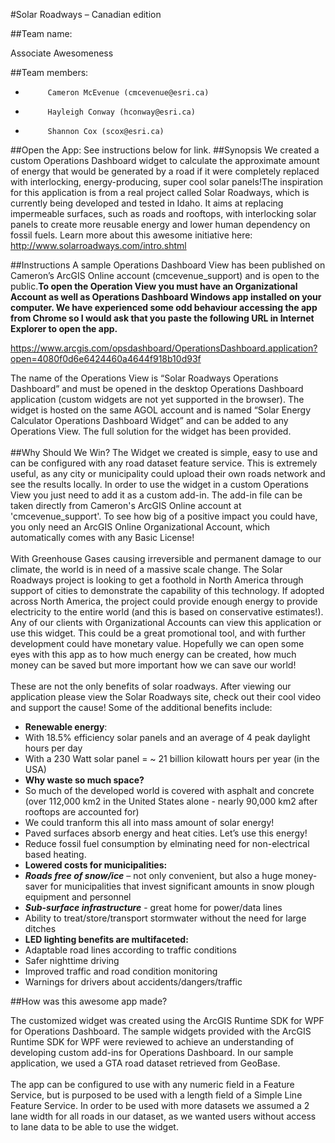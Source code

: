 #Solar Roadways – Canadian edition

##Team name: 

Associate Awesomeness

##Team members:
-          Cameron McEvenue (cmcevenue@esri.ca)
-          Hayleigh Conway (hconway@esri.ca)
-          Shannon Cox (scox@esri.ca)

##Open the App:
See instructions below for link.
##Synopsis
We created a custom Operations Dashboard widget to calculate the approximate amount of energy that would be generated by a road if it were completely replaced with interlocking, energy-producing, super cool solar panels!The inspiration for this application is from a real project called Solar Roadways, which is currently being developed and tested in Idaho. It aims at replacing impermeable surfaces, such as roads and rooftops, with interlocking solar panels to create more reusable energy and lower human dependency on fossil fuels. Learn more about this awesome initiative here: http://www.solarroadways.com/intro.shtml

##Instructions 
A sample Operations Dashboard View has been published on Cameron’s ArcGIS Online account (cmcevenue_support) and is open to the public.<b>To open the Operation View you must have an Organizational Account as well as Operations Dashboard Windows app installed on your computer. We have experienced some odd behaviour accessing the app from Chrome so I would ask that you paste the following URL in Internet Explorer to open the app.</b>

https://www.arcgis.com/opsdashboard/OperationsDashboard.application?open=4080f0d6e6424460a4644f918b10d93f

The name of the Operations View is “Solar Roadways Operations Dashboard” and must be opened in the desktop Operations Dashboard application (custom widgets are not yet supported in the browser). The widget is hosted on the same AGOL account and is named “Solar Energy Calculator Operations Dashboard Widget” and can be added to any Operations View. The full solution for the widget has been provided.<br><br>
##Why Should We Win?
The Widget we created is simple, easy to use and can be configured with any road dataset feature service. This is extremely useful, as any city or municipality could upload their own roads network and see the results locally. In order to use the widget in a custom Operations View you just need to add it as a custom add-in. The add-in file can be taken directly from Cameron's ArcGIS Online account at 'cmcevenue_support'. To see how big of a positive impact you could have, you only need an ArcGIS Online Organizational Account, which automatically comes with any Basic License!<br><br>
With Greenhouse Gases causing irreversible and permanent damage to our climate, the world is in need of a massive scale change. 
The Solar Roadways project is looking to get a foothold in North America through support of cities to demonstrate the capability of this technology. If adopted across North America, the project could provide enough energy to provide electricity to the entire world (and this is based on conservative estimates!). Any of our clients with Organizational Accounts can view this application or use this widget. This could be a great promotional tool, and with further development could have monetary value. Hopefully we can open some eyes with this app as to how much energy can be created, how much money can be saved but more important how we can save our world!<br><br>
These are not the only benefits of solar roadways. After viewing our application please view the Solar Roadways site, check out their cool video and support the cause! Some of the additional benefits include:<br>
- **Renewable energy**:
 -  With 18.5% efficiency solar panels and an average of 4 peak daylight hours per day	
 -  With a 230 Watt solar panel = ~ 21 billion kilowatt hours per year (in the USA)
-  **Why waste so much space?**
 -  So much of the developed world is covered with asphalt and concrete (over 112,000 km2 in the United States alone - nearly 90,000 km2 after rooftops are accounted for)
 -  We could tranform this all into mass amount of solar energy!
 -  Paved surfaces absorb energy and heat cities. Let’s use this energy!
 -  Reduce fossil fuel consumption by elminating need for non-electrical based heating.
-  **Lowered costs for municipalities:**
 -  _**Roads free of snow/ice**_ – not only convenient, but also a huge money-saver for municipalities that invest significant amounts in snow plough equipment and personnel
 -  _**Sub-surface infrastructure**_ - great home for power/data lines
 -  Ability to treat/store/transport stormwater without the need for large ditches
-  **LED lighting benefits are multifaceted:**
 -  Adaptable road lines according to traffic conditions
 -  Safer nighttime driving
 -  Improved traffic and road condition monitoring
 -  Warnings for drivers about accidents/dangers/traffic






##How was this awesome app made?
 
 The customized widget was created using the ArcGIS Runtime SDK for WPF for Operations Dashboard. The sample widgets provided with the ArcGIS Runtime SDK for WPF were reviewed to achieve an understanding of developing custom add-ins for Operations Dashboard. In our sample application, we used a GTA road dataset retrieved from GeoBase.<br><br>
The app can be configured to use with any numeric field in a Feature Service, but is purposed to be used with a length field of a Simple Line Feature Service. In order to be used with more datasets we assumed a 2 lane width for all roads in our dataset, as we wanted users without access to lane data to be able to use the widget.




